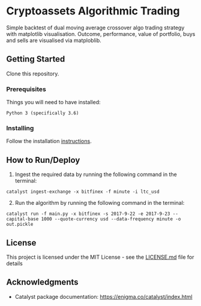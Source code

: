 # Cryptoassets Algorithmic Trading

Simple backtest of dual moving average crossover algo trading strategy with matplotlib visualisation. Outcome, performance, value of portfolio, buys and sells are visualised via matploblib.

## Getting Started

Clone this repository.

### Prerequisites

Things you will need to have installed:
```
Python 3 (specifically 3.6)
```

### Installing

Follow the installation [instructions](https://enigma.co/catalyst/install.html).

## How to Run/Deploy

1. Ingest the required data by running the following command in the terminal:
```
catalyst ingest-exchange -x bitfinex -f minute -i ltc_usd
```
2. Run the algorithm by running the following command in the terminal:
```
catalyst run -f main.py -x bitfinex -s 2017-9-22 -e 2017-9-23 --capital-base 1000 --quote-currency usd --data-frequency minute -o out.pickle
```

## License

This project is licensed under the MIT License - see the [LICENSE.md](https://github.com/kdbalabanov/cryptoassets-algorithmic-trading/blob/master/LICENSE) file for details

## Acknowledgments

* Catalyst package documentation: https://enigma.co/catalyst/index.html
